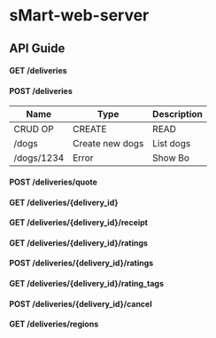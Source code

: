 # sMart-web-server

## API Guide

#### GET /deliveries

#### POST /deliveries
| Name        | Type            | Description| 
| ----------- | --------------- | ---------  | 
| CRUD OP     | CREATE          | READ       | 
| /dogs       | Create new dogs | List dogs  | 
| /dogs/1234  | Error           | Show Bo    | 

#### POST /deliveries/quote

#### GET /deliveries/{delivery_id}

#### GET /deliveries/{delivery_id}/receipt

#### GET /deliveries/{delivery_id}/ratings

#### POST /deliveries/{delivery_id}/ratings

#### GET /deliveries/{delivery_id}/rating_tags

#### POST /deliveries/{delivery_id}/cancel

#### GET /deliveries/regions
